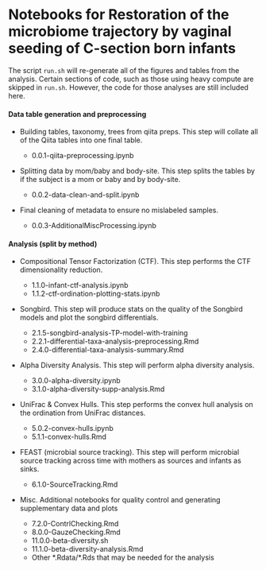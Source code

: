 # Notebooks for Restoration of the microbiome trajectory by vaginal seeding of C-section born infants

The script `run.sh` will re-generate all of the figures and tables from the
analysis. Certain sections of code, such as those using heavy compute
are skipped in `run.sh`. However, the code for those analyses are still included
here.

#### Data table generation and preprocessing

* Building tables, taxonomy, trees from qiita preps. This step will collate all of the Qiita tables into one final table.
    * 0.0.1-qiita-preprocessing.ipynb

* Splitting data by mom/baby and body-site. This step splits the tables by if the subject is a mom or baby and by body-site.
    * 0.0.2-data-clean-and-split.ipynb

* Final cleaning of metadata to ensure no mislabeled samples.
    * 0.0.3-AdditionalMiscProcessing.ipynb

#### Analysis (split by method)

* Compositional Tensor Factorization (CTF). This step performs the CTF dimensionality reduction.
    * 1.1.0-infant-ctf-analysis.ipynb
    * 1.1.2-ctf-ordination-plotting-stats.ipynb

* Songbird. This step will produce stats on the quality of the Songbird models and plot the songbird differentials.
    * 2.1.5-songbird-analysis-TP-model-with-training
    * 2.2.1-differential-taxa-analysis-preprocessing.Rmd
    * 2.4.0-differential-taxa-analysis-summary.Rmd

* Alpha Diversity Analysis. This step will perform alpha diversity analysis.
    * 3.0.0-alpha-diversity.ipynb
    * 3.1.0-alpha-diversity-supp-analysis.Rmd

* UniFrac & Convex Hulls. This step performs the convex hull analysis on the ordination from UniFrac distances. 
    * 5.0.2-convex-hulls.ipynb
    * 5.1.1-convex-hulls.Rmd

* FEAST (microbial source tracking). This step will perform microbial source tracking across time with mothers as sources and infants as sinks.
    * 6.1.0-SourceTracking.Rmd

* Misc. Additional notebooks for quality control and generating supplementary data and plots
    * 7.2.0-ContrlChecking.Rmd
    * 8.0.0-GauzeChecking.Rmd
    * 11.0.0-beta-diversity.sh
    * 11.1.0-beta-diversity-analysis.Rmd
    * Other \*.Rdata/\*.Rds that may be needed for the analysis
